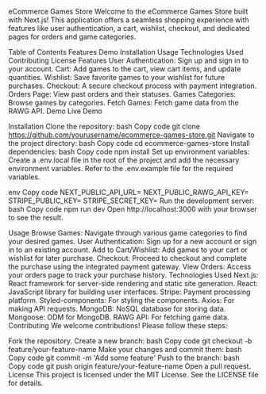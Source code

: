 eCommerce Games Store
Welcome to the eCommerce Games Store built with Next.js! This application offers a seamless shopping experience with features like user authentication, a cart, wishlist, checkout, and dedicated pages for orders and game categories.

Table of Contents
Features
Demo
Installation
Usage
Technologies Used
Contributing
License
Features
User Authentication: Sign up and sign in to your account.
Cart: Add games to the cart, view cart items, and update quantities.
Wishlist: Save favorite games to your wishlist for future purchases.
Checkout: A secure checkout process with payment integration.
Orders Page: View past orders and their statuses.
Games Categories: Browse games by categories.
Fetch Games: Fetch game data from the RAWG API.
Demo
Live Demo

Installation
Clone the repository:
bash
Copy code
git clone https://github.com/yourusername/ecommerce-games-store.git
Navigate to the project directory:
bash
Copy code
cd ecommerce-games-store
Install dependencies:
bash
Copy code
npm install
Set up environment variables:
Create a .env.local file in the root of the project and add the necessary environment variables. Refer to the .env.example file for the required variables.

env
Copy code
NEXT_PUBLIC_API_URL=<your-api-url>
NEXT_PUBLIC_RAWG_API_KEY=<your-rawg-api-key>
STRIPE_PUBLIC_KEY=<your-stripe-public-key>
STRIPE_SECRET_KEY=<your-stripe-secret-key>
Run the development server:
bash
Copy code
npm run dev
Open http://localhost:3000 with your browser to see the result.

Usage
Browse Games: Navigate through various game categories to find your desired games.
User Authentication: Sign up for a new account or sign in to an existing account.
Add to Cart/Wishlist: Add games to your cart or wishlist for later purchase.
Checkout: Proceed to checkout and complete the purchase using the integrated payment gateway.
View Orders: Access your orders page to track your purchase history.
Technologies Used
Next.js: React framework for server-side rendering and static site generation.
React: JavaScript library for building user interfaces.
Stripe: Payment processing platform.
Styled-components: For styling the components.
Axios: For making API requests.
MongoDB: NoSQL database for storing data.
Mongoose: ODM for MongoDB.
RAWG API: For fetching game data.
Contributing
We welcome contributions! Please follow these steps:

Fork the repository.
Create a new branch:
bash
Copy code
git checkout -b feature/your-feature-name
Make your changes and commit them:
bash
Copy code
git commit -m 'Add some feature'
Push to the branch:
bash
Copy code
git push origin feature/your-feature-name
Open a pull request.
License
This project is licensed under the MIT License. See the LICENSE file for details.
